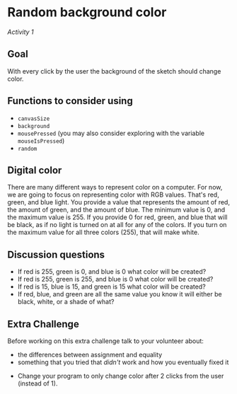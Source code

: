 # Random background color
_Activity 1_

## Goal
With every click by the user the background of the sketch should change color.

## Functions to consider using
* `canvasSize`
* `background`
* `mousePressed` (you may also consider exploring with the variable `mouseIsPressed`)
* `random`

## Digital color
There are many different ways to represent color on a computer. For now, we are going to focus on representing color with RGB values. That's red, green, and blue light. You provide a value that represents the amount of red, the amount of green, and the amount of blue. The minimum value is 0, and the maximum value is 255. If you provide 0 for red, green, and blue that will be black, as if no light is turned on at all for any of the colors. If you turn on the maximum value for all three colors (255), that will make white.

## Discussion questions
* If red is 255, green is 0, and blue is 0 what color will be created?
* If red is 255, green is 255, and blue is 0 what color will be created?
* If red is 15, blue is 15, and green is 15 what color will be created?
* If red, blue, and green are all the same value you know it will either be black, white, or a shade of what?

## Extra Challenge
Before working on this extra challenge talk to your volunteer about:
  - the differences between assignment and equality
  - something that you tried that _didn't_ work and how you eventually fixed it

* Change your program to only change color after 2 clicks from the user (instead of 1).
